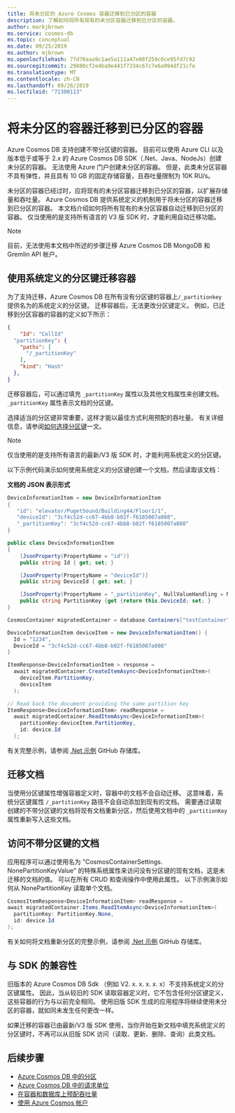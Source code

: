 ```yaml
---
title: 将未分区的 Azure Cosmos 容器迁移到已分区的容器
description: 了解如何将所有现有的未分区容器迁移到已分区的容器。
author: markjbrown
ms.service: cosmos-db
ms.topic: conceptual
ms.date: 09/25/2019
ms.author: mjbrown
ms.openlocfilehash: 77d70aaa9c1ae5a111a47e08f259c0ce95fd7c92
ms.sourcegitcommit: 29880cf2e4ba9e441f7334c67c7e6a994df21cfe
ms.translationtype: MT
ms.contentlocale: zh-CN
ms.lasthandoff: 09/26/2019
ms.locfileid: "71300113"
---
```

# <a name="migrate-non-partitioned-containers-to-partitioned-containers"></a>将未分区的容器迁移到已分区的容器

Azure Cosmos DB 支持创建不带分区键的容器。 目前可以使用 Azure CLI 以及版本低于或等于 2.x 的 Azure Cosmos DB SDK（.Net、Java、NodeJs）创建未分区的容器。 无法使用 Azure 门户创建未分区的容器。 但是，此类未分区容器不具有弹性，并且具有 10 GB 的固定存储容量，且吞吐量限制为 10K RU/s。

未分区的容器已经过时，应将现有的未分区容器迁移到已分区的容器，以扩展存储量和吞吐量。 Azure Cosmos DB 提供系统定义的机制用于将未分区的容器迁移到已分区的容器。 本文档介绍如何将所有现有的未分区容器自动迁移到已分区的容器。 仅当使用的是支持所有语言的 V3 版 SDK 时，才能利用自动迁移功能。

> [!NOTE]
> 目前，无法使用本文档中所述的步骤迁移 Azure Cosmos DB MongoDB 和 Gremlin API 帐户。

## <a name="migrate-container-using-the-system-defined-partition-key"></a>使用系统定义的分区键迁移容器

为了支持迁移，Azure Cosmos DB 在所有没有分区键的容器上`/_partitionkey`提供名为的系统定义的分区键。 迁移容器后，无法更改分区键定义。 例如，已迁移到分区容器的容器的定义如下所示：

```json
{
    "Id": "CollId" 
  "partitionKey": {
    "paths": [
      "/_partitionKey"
    ],
    "kind": "Hash"
  },
}
```

迁移容器后，可以通过填充 `_partitionKey` 属性以及其他文档属性来创建文档。 `_partitionKey` 属性表示文档的分区键。

选择适当的分区键非常重要，这样才能以最佳方式利用预配的吞吐量。 有关详细信息，请参阅[如何选择分区键](partitioning-overview.md)一文。

> [!NOTE]
> 仅当使用的是支持所有语言的最新/V3 版 SDK 时，才能利用系统定义的分区键。

以下示例代码演示如何使用系统定义的分区键创建一个文档，然后读取该文档：

**文档的 JSON 表示形式**

```csharp
DeviceInformationItem = new DeviceInformationItem
{
   "id": "elevator/PugetSound/Building44/Floor1/1",
   "deviceId": "3cf4c52d-cc67-4bb8-b02f-f6185007a808",
   "_partitionKey": "3cf4c52d-cc67-4bb8-b02f-f6185007a808"
} 

public class DeviceInformationItem
{
    [JsonProperty(PropertyName = "id")]
    public string Id { get; set; }

    [JsonProperty(PropertyName = "deviceId")]
    public string DeviceId { get; set; }

    [JsonProperty(PropertyName = "_partitionKey", NullValueHandling = NullValueHandling.Ignore)]
    public string PartitionKey {get {return this.DeviceId; set; }
}

CosmosContainer migratedContainer = database.Containers["testContainer"];

DeviceInformationItem deviceItem = new DeviceInformationItem() {
  Id = "1234",
  DeviceId = "3cf4c52d-cc67-4bb8-b02f-f6185007a808"
}

ItemResponse<DeviceInformationItem > response = 
  await migratedContainer.CreateItemAsync<DeviceInformationItem>(
    deviceItem.PartitionKey, 
    deviceItem
  );

// Read back the document providing the same partition key
ItemResponse<DeviceInformationItem> readResponse = 
  await migratedContainer.ReadItemAsync<DeviceInformationItem>( 
    partitionKey:deviceItem.PartitionKey, 
    id: device.Id
  );

```

有关完整示例，请参阅 [.Net 示例](https://github.com/Azure/azure-cosmos-dotnet-v3/tree/master/Microsoft.Azure.Cosmos.Samples/CodeSamples) GitHub 存储库。
                      
## <a name="migrate-the-documents"></a>迁移文档

当使用分区键属性增强容器定义时，容器中的文档不会自动迁移。 这意味着，系统分区键属性 `/_partitionKey` 路径不会自动添加到现有的文档。 需要通过读取创建的不带分区键的文档将现有文档重新分区，然后使用文档中的 `_partitionKey` 属性重新写入这些文档。

## <a name="access-documents-that-dont-have-a-partition-key"></a>访问不带分区键的文档

应用程序可以通过使用名为 "CosmosContainerSettings. NonePartitionKeyValue" 的特殊系统属性来访问没有分区键的现有文档，这是未迁移的文档的值。 可以在所有 CRUD 和查询操作中使用此属性。 以下示例演示如何从 NonePartitionKey 读取单个文档。 

```csharp
CosmosItemResponse<DeviceInformationItem> readResponse = 
await migratedContainer.Items.ReadItemAsync<DeviceInformationItem>( 
  partitionKey: PartitionKey.None, 
  id: device.Id
); 

```

有关如何将文档重新分区的完整示例，请参阅 [.Net 示例](https://github.com/Azure/azure-cosmos-dotnet-v3/tree/master/Microsoft.Azure.Cosmos.Samples/CodeSamples) GitHub 存储库。 

## <a name="compatibility-with-sdks"></a>与 SDK 的兼容性

旧版本的 Azure Cosmos DB Sdk （例如 V2. x. x. x. x. x）不支持系统定义的分区键属性。 因此，当从较旧的 SDK 读取容器定义时，它不包含任何分区键定义，这些容器的行为与以前完全相同。 使用旧版 SDK 生成的应用程序将继续使用未分区的容器，就如同未发生任何更改一样。 

如果迁移的容器已由最新/V3 版 SDK 使用，当你开始在新文档中填充系统定义的分区键时，不再可以从旧版 SDK 访问（读取、更新、删除、查询）此类文档。

## <a name="next-steps"></a>后续步骤

* [Azure Cosmos DB 中的分区](partitioning-overview.md)
* [Azure Cosmos DB 中的请求单位](request-units.md)
* [在容器和数据库上预配吞吐量](set-throughput.md)
* [使用 Azure Cosmos 帐户](account-overview.md)